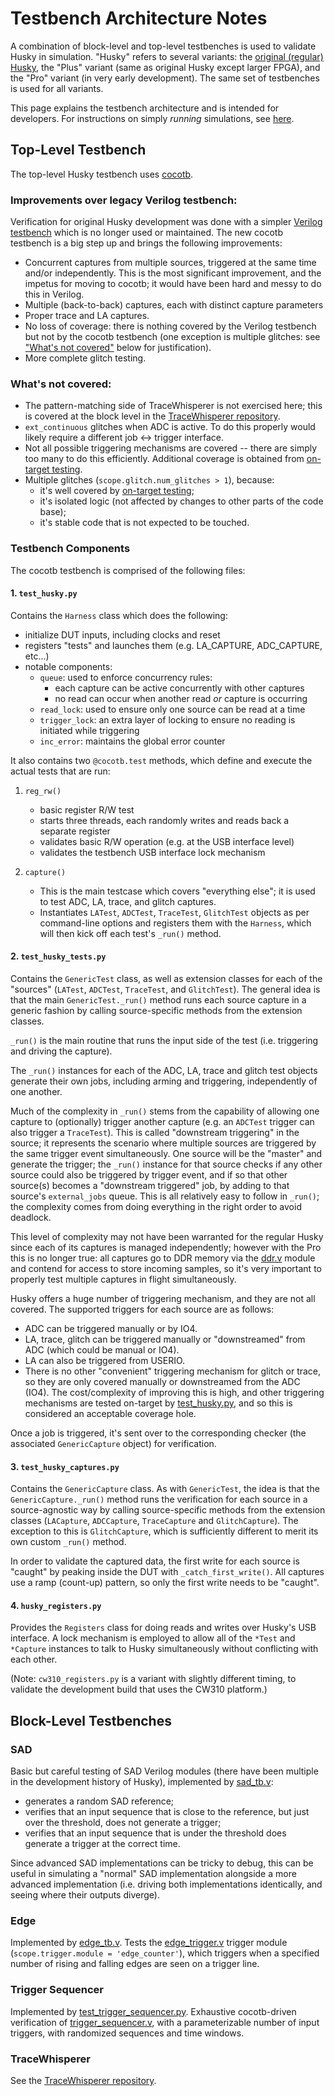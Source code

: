 # Testbench Architecture Notes
A combination of block-level and top-level testbenches is used to validate
Husky in simulation. "Husky" refers to several variants: the [original
(regular) Husky](https://rtfm.newae.com/Capture/ChipWhisperer-Husky/), the
"Plus" variant (same as original Husky except larger FPGA), and the "Pro"
variant (in very early development). The same set of testbenches is used for
all variants.

This page explains the testbench architecture and is intended for
developers.  For instructions on simply *running* simulations, see
[here](../../README.md#verilog-simulation).

## Top-Level Testbench
The top-level Husky testbench uses [cocotb](https://github.com/cocotb/cocotb).

### Improvements over legacy Verilog testbench:
Verification for original Husky development was done with a simpler 
[Verilog testbench](cwhusky_tb.v) which is no longer used or maintained. The
new cocotb testbench is a big step up and brings the following improvements:

- Concurrent captures from multiple sources, triggered at the same
  time and/or independently. This is the most significant improvement, and
  the impetus for moving to cocotb; it would have been hard and messy to do
  this in Verilog.
- Multiple (back-to-back) captures, each with distinct capture parameters
- Proper trace and LA captures.
- No loss of coverage: there is nothing covered by the Verilog testbench
  but not by the cocotb testbench (one exception is multiple glitches:
  see ["What's not covered"](#whats-not-covered) below for justification).
- More complete glitch testing.


### What's not covered:
- The pattern-matching side of TraceWhisperer is not exercised here; this is
  covered at the block level in the [TraceWhisperer repository](https://github.com/newaetech/tracewhisperer/tree/master/sim).
- `ext_continuous` glitches when ADC is active. To do this
  properly would likely require a different job <-> trigger interface.
- Not all possible triggering mechanisms are covered -- there are simply too
  many to do this efficiently. Additional coverage is obtained from
  [on-target testing](https://github.com/newaetech/chipwhisperer/blob/develop/tests/test_husky.py).
- Multiple glitches (`scope.glitch.num_glitches > 1`), because:
    - it's well covered by [on-target testing](https://github.com/newaetech/chipwhisperer/blob/develop/tests/test_husky.py);
    - it's isolated logic (not affected by changes to other parts of the
      code base);
    - it's stable code that is not expected to be touched.


### Testbench Components
The cocotb testbench is comprised of the following files:

#### 1. `test_husky.py`
Contains the `Harness` class which does the following:
- initialize DUT inputs, including clocks and reset
- registers "tests" and launches them (e.g. LA\_CAPTURE, ADC\_CAPTURE,
  etc...)
- notable components:
    - `queue`: used to enforce concurrency rules:
        - each capture can be active concurrently with other captures
        - no read can occur when another read *or* capture is occurring
    - `read_lock`: used to ensure only one source can be read at a time
    - `trigger_lock`: an extra layer of locking to ensure no reading is
      initiated while triggering
    - `inc_error`: maintains the global error counter

It also contains two `@cocotb.test` methods, which define and execute the
actual tests that are run:
1. `reg_rw()`
    - basic register R/W test
    - starts three threads, each randomly writes and reads back a separate register
    - validates basic R/W operation (e.g. at the USB interface level)
    - validates the testbench USB interface lock mechanism

2. `capture()`
    - This is the main testcase which covers "everything else"; it is used
      to test ADC, LA, trace, and glitch captures.
    - Instantiates `LATest`, `ADCTest`, `TraceTest`, `GlitchTest` objects as
      per command-line options and registers them with the `Harness`, which
      will then kick off each test's `_run()` method.


#### 2. `test_husky_tests.py`
Contains the `GenericTest` class, as well as extension classes for each
of the "sources" (`LATest`, `ADCTest`, `TraceTest`, and `GlitchTest`). The
general idea is that the main `GenericTest._run()` method runs each source
capture in a generic fashion by calling source-specific methods from the
extension classes.

`_run()` is the main routine that runs the input side of the test (i.e.
      triggering and driving the capture).

The `_run()` instances for each of the ADC, LA, trace and glitch test
objects generate their own jobs, including arming and triggering,
independently of one another.

Much of the complexity in `_run()` stems from the capability of allowing one
capture to (optionally) trigger another capture (e.g. an `ADCTest` trigger
can also trigger a `TraceTest`). This is called "downstream triggering" in
the source; it represents the scenario where multiple sources are triggered
by the same trigger event simultaneously.  One source will be the "master"
and generate the trigger; the `_run()` instance for that source checks if
any other source could also be triggered by trigger event, and if so that
other source(s) becomes a "downstream triggered" job, by adding to that
source's `external_jobs` queue.  This is all relatively easy to follow in
`_run()`; the complexity comes from doing everything in the right order to
avoid deadlock.

This level of complexity may not have been warranted for the regular Husky
since each of its captures is managed independently; however with the Pro
this is no longer true: all captures go to DDR memory via the
[ddr.v](../hdl/ddr.v) module and contend for access to store incoming
samples, so it's very important to properly test multiple captures in flight
simultaneously.

Husky offers a huge number of triggering mechanism, and they are not all
covered. The supported triggers for each source are as follows:
- ADC can be triggered manually or by IO4.
- LA, trace, glitch can be triggered manually or "downstreamed" from ADC
  (which could be manual or IO4).
- LA can also be triggered from USERIO.
- There is no other "convenient" triggering mechanism for glitch or trace,
  so they are only covered manually or downstreamed from the ADC (IO4).  The
  cost/complexity of improving this is high, and other triggering mechanisms
  are tested on-target by
  [test\_husky.py](https://github.com/newaetech/chipwhisperer/blob/develop/tests/test_husky.py),
  and so this is considered an acceptable coverage hole.

Once a job is triggered, it's sent over to the corresponding checker (the
associated `GenericCapture` object) for verification.


#### 3. `test_husky_captures.py`
Contains the `GenericCapture` class. As with `GenericTest`, the idea is that
the `GenericCapture._run()` method runs the verification for each source in
a source-agnostic way by calling source-specific methods from the extension
classes (`LACapture`, `ADCCapture`, `TraceCapture` and `GlitchCapture`). The
exception to this is `GlitchCapture`, which is sufficiently different to
merit its own custom `_run()` method.

In order to validate the captured data, the first write for each source is
"caught" by peaking inside the DUT with `_catch_first_write()`. All
captures use a ramp (count-up) pattern, so only the first write needs to be
"caught".


#### 4. `husky_registers.py`
Provides the `Registers` class for doing reads and writes over Husky's
USB interface. A lock mechanism is employed to allow all of the `*Test` and
`*Capture` instances to talk to Husky simultaneously without conflicting
with each other.

(Note: `cw310_registers.py` is a variant with slightly different timing, to
validate the development build that uses the CW310 platform.)


## Block-Level Testbenches

### SAD
Basic but careful testing of SAD Verilog modules (there have been multiple
in the development history of Husky), implemented by
[sad\_tb.v](../sim/sad_tb.v):
- generates a random SAD reference;
- verifies that an input sequence that is close to the reference, but just
  over the threshold, does not generate a trigger;
- verifies that an input sequence that is under the threshold does generate
  a trigger at the correct time. 

Since advanced SAD implementations can be tricky to debug, this can be
useful in simulating a "normal" SAD implementation alongside a more advanced
implementation (i.e. driving both implementations identically, and seeing
where their outputs diverge).

### Edge
Implemented by [edge\_tb.v](edge_tb.v). Tests the
[edge\_trigger.v](../hdl/edge_trigger.v) trigger module
(`scope.trigger.module = 'edge_counter'`), which triggers when a specified
number of rising and falling edges are seen on a trigger line.

### Trigger Sequencer
Implemented by [test\_trigger\_sequencer.py](test_trigger_sequencer.py).
Exhaustive cocotb-driven verification of
[trigger\_sequencer.v](../hdl/trigger_sequencer.v), with a parameterizable
number of input triggers, with randomized sequences and time windows.

### TraceWhisperer
See the [TraceWhisperer repository](https://github.com/newaetech/tracewhisperer/tree/master/sim).

